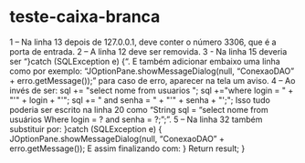 # teste-caixa-branca
1 – Na linha 13 depois de 127.0.0.1, deve conter o número 3306, que é a porta de entrada.
2 – A linha 12 deve ser removida.
3 - Na linha 15 deveria ser “}catch (SQLException e) {“. E também adicionar embaixo uma linha como por exemplo: “JOptionPane.showMessageDialog(null, “ConexaoDAO” + erro.getMessage());” para caso de erro, aparecer na tela um aviso. 
4 – Ao invés de ser: 
sql += "select nome from usuarios ";
        sql +="where login = " + "'" + login + "'";
        sql += " and senha = " + "'" + senha + "';";
Isso tudo poderia ser escrito na linha 20 como “String sql = “select nome from usuários Where login = ? and senha = ?;”;”.
5 – Na linha 32 também substituir por:
}catch  (SQLException e) {
JOptionPane.showMessageDialog(null, “ConexaoDAO” + erro.getMessage());
E assim finalizando com:
}
Return result;
}
